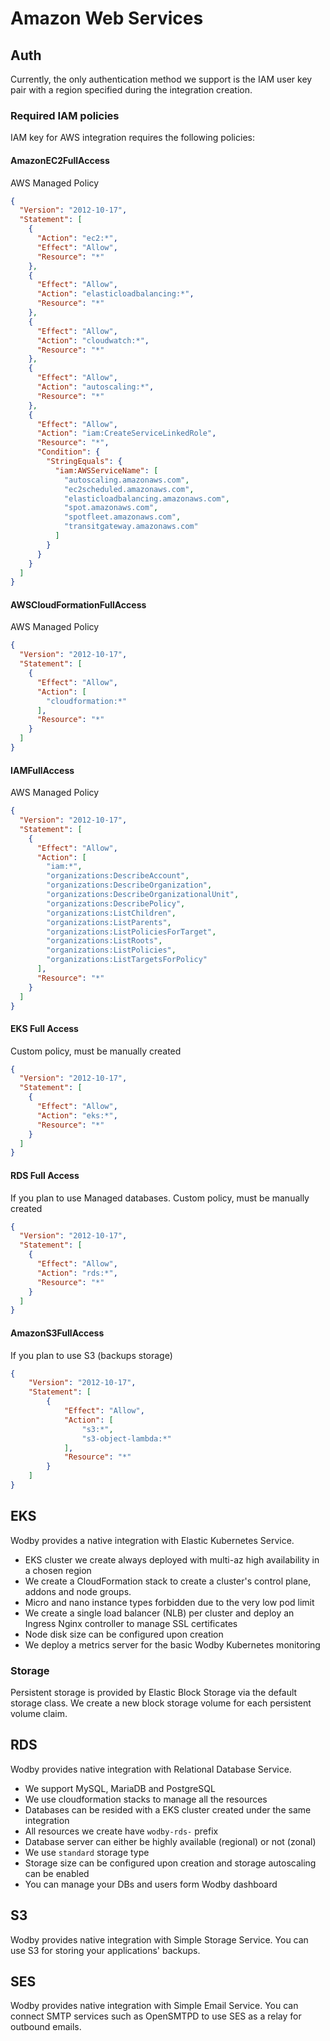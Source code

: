 # Amazon Web Services

## Auth

Currently, the only authentication method we support is the IAM user key pair with a region specified during the integration creation. 

### Required IAM policies

IAM key for AWS integration requires the following policies:

#### AmazonEC2FullAccess

AWS Managed Policy

```json
{
  "Version": "2012-10-17",
  "Statement": [
    {
      "Action": "ec2:*",
      "Effect": "Allow",
      "Resource": "*"
    },
    {
      "Effect": "Allow",
      "Action": "elasticloadbalancing:*",
      "Resource": "*"
    },
    {
      "Effect": "Allow",
      "Action": "cloudwatch:*",
      "Resource": "*"
    },
    {
      "Effect": "Allow",
      "Action": "autoscaling:*",
      "Resource": "*"
    },
    {
      "Effect": "Allow",
      "Action": "iam:CreateServiceLinkedRole",
      "Resource": "*",
      "Condition": {
        "StringEquals": {
          "iam:AWSServiceName": [
            "autoscaling.amazonaws.com",
            "ec2scheduled.amazonaws.com",
            "elasticloadbalancing.amazonaws.com",
            "spot.amazonaws.com",
            "spotfleet.amazonaws.com",
            "transitgateway.amazonaws.com"
          ]
        }
      }
    }
  ]
}
```

#### AWSCloudFormationFullAccess

AWS Managed Policy

```json
{
  "Version": "2012-10-17",
  "Statement": [
    {
      "Effect": "Allow",
      "Action": [
        "cloudformation:*"
      ],
      "Resource": "*"
    }
  ]
}
```

#### IAMFullAccess

AWS Managed Policy

```json
{
  "Version": "2012-10-17",
  "Statement": [
    {
      "Effect": "Allow",
      "Action": [
        "iam:*",
        "organizations:DescribeAccount",
        "organizations:DescribeOrganization",
        "organizations:DescribeOrganizationalUnit",
        "organizations:DescribePolicy",
        "organizations:ListChildren",
        "organizations:ListParents",
        "organizations:ListPoliciesForTarget",
        "organizations:ListRoots",
        "organizations:ListPolicies",
        "organizations:ListTargetsForPolicy"
      ],
      "Resource": "*"
    }
  ]
}
```

#### EKS Full Access

Custom policy, must be manually created

```json
{
  "Version": "2012-10-17",
  "Statement": [
    {
      "Effect": "Allow",
      "Action": "eks:*",
      "Resource": "*"
    }
  ]
}
```

#### RDS Full Access

If you plan to use Managed databases. Custom policy, must be manually created

```json
{
  "Version": "2012-10-17",
  "Statement": [
    {
      "Effect": "Allow",
      "Action": "rds:*",
      "Resource": "*"
    }
  ]
}
```

#### AmazonS3FullAccess

If you plan to use S3 (backups storage)

```json
{
    "Version": "2012-10-17",
    "Statement": [
        {
            "Effect": "Allow",
            "Action": [
                "s3:*",
                "s3-object-lambda:*"
            ],
            "Resource": "*"
        }
    ]
}
```

## EKS

Wodby provides a native integration with Elastic Kubernetes Service. 

- EKS cluster we create always deployed with multi-az high availability in a chosen region
- We create a CloudFormation stack to create a cluster's control plane, addons and node groups.
- Micro and nano instance types forbidden due to the very low pod limit
- We create a single load balancer (NLB) per cluster and deploy an Ingress Nginx controller to manage SSL certificates
- Node disk size can be configured upon creation
- We deploy a metrics server for the basic Wodby Kubernetes monitoring

### Storage

Persistent storage is provided by Elastic Block Storage via the default storage class. We create a new block storage volume for each persistent volume claim.

## RDS

Wodby provides native integration with Relational Database Service.

- We support MySQL, MariaDB and PostgreSQL
- We use cloudformation stacks to manage all the resources
- Databases can be resided with a EKS cluster created under the same integration
- All resources we create have `wodby-rds-` prefix
- Database server can either be highly available (regional) or not (zonal)
- We use `standard` storage type
- Storage size can be configured upon creation and storage autoscaling can be enabled
- You can manage your DBs and users form Wodby dashboard

## S3

Wodby provides native integration with Simple Storage Service. You can use S3 for storing your applications' backups.

## SES

Wodby provides native integration with Simple Email Service. You can connect SMTP services such as OpenSMTPD to use SES as a relay for outbound emails.

